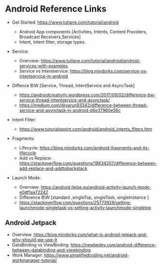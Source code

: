 # Android Reference Links

- Get Started: https://www.tutlane.com/tutorial/android
  - Android App components [Activities, Intents, Content Providers, Broadcast Receivers,Services]
  - Intent, Intent filter, storage types.

- Service: 
  - Overview: https://www.tutlane.com/tutorial/android/android-services-with-examples
  - Service vs Intentservice: https://blog.mindorks.com/service-vs-intentservice-in-android

- Diffence B\W [Service, Thread, IntentService and AsyncTask]
  - https://androidcreativity.wordpress.com/2017/09/02/difference-bw-service-thread-intentservice-and-asynctask/
  - https://medium.com/@varun93342/difference-between-thread-service-and-asynctask-in-android-d6e37960e56c

- Intent Filter: 
  - https://www.tutorialspoint.com/android/android_intents_filters.htm

- Fragments: 
  - Lifecycle:     https://blog.mindorks.com/android-fragments-and-its-lifecycle
  - Add vs Replace: https://stackoverflow.com/questions/18634207/difference-between-add-replace-and-addtobackstack

- Launch Mode:
  - Overview: https://android.jlelse.eu/android-activity-launch-mode-e0df1aa72242
  - Difference B\W [standard ,singleTop, singleTask, singleInstance ]
  - https://stackoverflow.com/questions/25773928/setting-launchmode-singletask-vs-setting-activity-launchmode-singletop

## Android Jetpack  
  - Overview: https://blog.mindorks.com/what-is-android-jetpack-and-why-should-we-use-it
  - DataBinding vs ViewBinding: https://newbedev.com/android-difference-between-databinding-and-viewbinding
  - Work Manager: https://www.simplifiedcoding.net/android-workmanager-tutorial/



